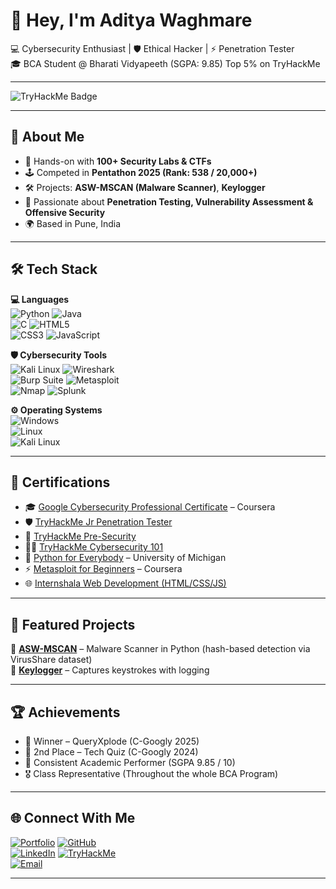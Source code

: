 
# 👋 Hey, I'm Aditya Waghmare  

💻 Cybersecurity Enthusiast | 🛡️ Ethical Hacker | ⚡ Penetration Tester         
🎓 BCA Student @ Bharati Vidyapeeth (SGPA: 9.85)
   Top 5% on TryHackMe 

---
 ![TryHackMe Badge](https://tryhackme-badges.s3.amazonaws.com/ADITYAdoesit.png)  

---

## 🚀 About Me  
- 🔐 Hands-on with **100+ Security Labs & CTFs**  
- 🕹️ Competed in **Pentathon 2025 (Rank: 538 / 20,000+)**  
- 🛠️ Projects: **ASW-MSCAN (Malware Scanner)**, **Keylogger**  
- 🧠 Passionate about **Penetration Testing, Vulnerability Assessment & Offensive Security**  
- 🌍 Based in Pune, India  

---

## 🛠️ Tech Stack  

**💻 Languages**  
![Python](https://img.shields.io/badge/Python-1E90FF?style=flat&logo=python&logoColor=white)  ![Java](https://img.shields.io/badge/Java-1E90FF?style=flat&logo=java&logoColor=white)   
![C](https://img.shields.io/badge/C-1E90FF?style=flat&logo=c&logoColor=white)  ![HTML5](https://img.shields.io/badge/HTML5-1E90FF?style=flat&logo=html5&logoColor=white)  
![CSS3](https://img.shields.io/badge/CSS3-1E90FF?style=flat&logo=css3&logoColor=white)  ![JavaScript](https://img.shields.io/badge/JavaScript-1E90FF?style=flat&logo=javascript&logoColor=white)  

**🛡️ Cybersecurity Tools**  
![Kali Linux](https://img.shields.io/badge/Kali_Linux-1E90FF?style=flat&logo=kalilinux&logoColor=white)  ![Wireshark](https://img.shields.io/badge/Wireshark-1E90FF?style=flat&logo=wireshark&logoColor=white)  
![Burp Suite](https://img.shields.io/badge/Burp_Suite-1E90FF?style=flat&logo=burpsuite&logoColor=white)  ![Metasploit](https://img.shields.io/badge/Metasploit-1E90FF?style=flat&logo=metasploit&logoColor=white)  
![Nmap](https://img.shields.io/badge/Nmap-1E90FF?style=flat&logo=nmap&logoColor=white)  ![Splunk](https://img.shields.io/badge/Splunk-1E90FF?style=flat&logo=splunk&logoColor=white)  

**⚙️ Operating Systems**  
![Windows](https://img.shields.io/badge/Windows-1E90FF?style=flat&logo=windows&logoColor=white)  
![Linux](https://img.shields.io/badge/Linux-1E90FF?style=flat&logo=linux&logoColor=white)  
![Kali Linux](https://img.shields.io/badge/Kali-1E90FF?style=flat&logo=kalilinux&logoColor=white)  

---

## 📜 Certifications  

- 🎓 [Google Cybersecurity Professional Certificate](https://coursera.org/share/5a27448ec2a300e806ee825150d34793) – Coursera  
- 🛡️ [TryHackMe Jr Penetration Tester](https://tryhackme-certificates.s3-eu-west-1.amazonaws.com/THM-3XPF3GZCBW.pdf)  
- 🔑 [TryHackMe Pre-Security](https://tryhackme-certificates.s3-eu-west-1.amazonaws.com/THM-YOKKWC4LC5.pdf)  
- 🧑‍💻 [TryHackMe Cybersecurity 101](https://tryhackme-certificates.s3-eu-west-1.amazonaws.com/THM-OCFX5FSX9F.pdf)  
- 🐍 [Python for Everybody](https://coursera.org/share/d8336d964b1ef820282a054520bb0833) – University of Michigan  
- ⚡ [Metasploit for Beginners](https://coursera.org/share/deb12bce04ee9a162cf7007564a176d6) – Coursera  
- 🌐 [Internshala Web Development (HTML/CSS/JS)](https://trainings.internshala.com/view_certificate/8yg0v5ct350/4w4ykbx2d1y/)  

---

## 🌟 Featured Projects  

🔹 **[ASW-MSCAN](https://github.com/ADITYAdoesit/asw_mscan)** – Malware Scanner in Python (hash-based detection via VirusShare dataset)  
🔹 **[Keylogger](https://github.com/ADITYAdoesit/Keylogger)** – Captures keystrokes with logging  

---

## 🏆 Achievements  

- 🥇 Winner – QueryXplode (C-Googly 2025)  
- 🥈 2nd Place – Tech Quiz (C-Googly 2024)  
- 📌 Consistent Academic Performer (SGPA 9.85 / 10)  
- 🎖️ Class Representative (Throughout the whole BCA Program)  

---

## 🌐 Connect With Me  

[![Portfolio](https://img.shields.io/badge/Portfolio-1E90FF?style=flat&logo=firefox&logoColor=white)](https://adityadoesit.github.io/)  [![GitHub](https://img.shields.io/badge/GitHub-1E90FF?style=flat&logo=github&logoColor=white)](https://github.com/ADITYAdoesit)  
[![LinkedIn](https://img.shields.io/badge/LinkedIn-1E90FF?style=flat&logo=linkedin&logoColor=white)](https://www.linkedin.com/in/hehe-aditya-is-cool/)  [![TryHackMe](https://img.shields.io/badge/TryHackMe-1E90FF?style=flat&logo=tryhackme&logoColor=white)](https://tryhackme.com/p/ADITYAdoesit)  
[![Email](https://img.shields.io/badge/Email-1E90FF?style=flat&logo=gmail&logoColor=white)](mailto:adityaswaghmare20@gmail.com)  

---

